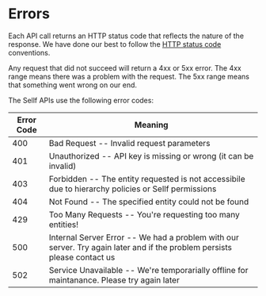 # Errors

Each API call returns an HTTP status code that reflects the nature of the response. We have done our best to follow the [HTTP status code](https://en.wikipedia.org/wiki/List_of_HTTP_status_codes) conventions.

Any request that did not succeed will return a 4xx or 5xx error. The 4xx range means there was a problem with the request. The 5xx range means that something went wrong on our end.

The Sellf APIs use the following error codes:

Error Code | Meaning
---------- | -------
400 | Bad Request --  Invalid request parameters
401 | Unauthorized -- API key is missing or wrong (it can be invalid)
403 | Forbidden -- The entity requested is not accessibile due to hierarchy policies or Sellf permissions
404 | Not Found -- The specified entity could not be found
429 | Too Many Requests -- You're requesting too many entities!
500 | Internal Server Error -- We had a problem with our server. Try again later and if the problem persists please contact us
502 | Service Unavailable -- We're temporarially offline for maintanance. Please try again later

